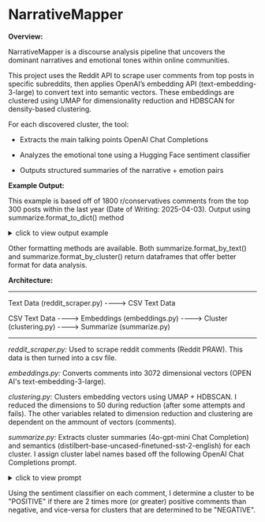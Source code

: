 # NarrativeMapper

**Overview:**

NarrativeMapper is a discourse analysis pipeline that uncovers the dominant narratives and emotional tones within online communities.

This project uses the Reddit API to scrape user comments from top posts in specific subreddits, then applies OpenAI’s embedding API (text-embedding-3-large) to convert text into semantic vectors. These embeddings are clustered using UMAP for dimensionality reduction and HDBSCAN for density-based clustering.

For each discovered cluster, the tool:

- Extracts the main talking points OpenAI Chat Completions

- Analyzes the emotional tone using a Hugging Face sentiment classifier

- Outputs structured summaries of the narrative + emotion pairs


**Example Output:**

This example is based off of 1800 r/conservatives comments from the top 300 posts within the last year (Date of Writing: 2025-04-03). Output using summarize.format_to_dict() method

<details>
<summary>click to view output example</summary>

```python
{
  "online_group_name": "r/conservative",
  "clusters": [
    {
      "label": "The comments in this cluster primarily discuss economic challenges, including inflation, government spending, and the impact of political policies on personal finances and the middle class.",
      "tone": "NEGATIVE",
      "comment_count": 49
    },
    {
      "label": "The core theme of this comment cluster revolves around concerns and criticisms regarding election integrity, voter ID laws, and the political strategies of the Republican Party in the context of upcoming elections.",
      "tone": "NEGATIVE",
      "comment_count": 56
    },
    {
      "label": "The core themes of this cluster revolve around criticisms of leftist ideologies, particularly regarding race, gender identity, and social policies, highlighting perceived hypocrisy, the impact of these ideologies on society, and concerns about the implications for children and traditional values.",
      "tone": "NEGATIVE",
      "comment_count": 102
    },
    {
      "label": "The core themes of this comment cluster revolve around immigration, national identity, cultural integration, and perceptions of societal decline attributed to immigration policies and practices.",
      "tone": "NEUTRAL",
      "comment_count": 49
    },
    {
      "label": "The comments in this cluster revolve around polarized perspectives on the Israel-Palestine conflict, encompassing issues of free speech, cultural values, religious intolerance, and the perceived hypocrisy of various political ideologies.",
      "tone": "NEGATIVE",
      "comment_count": 101
    },
    {
      "label": "The comments in this cluster primarily discuss political opinions and reactions surrounding recent events involving Donald Trump, Kamala Harris, and the media's portrayal of them, highlighting themes of political bias, public perception, and the implications of an assassination attempt on Trump.",
      "tone": "NEGATIVE",
      "comment_count": 375
    },
    {
      "label": "The core theme of this comment cluster revolves around perceived bias and manipulation on Reddit, particularly regarding political discussions, with users expressing frustration over censorship, propaganda, and the dominance of anti-Trump sentiment across various subreddits.",
      "tone": "NEGATIVE",
      "comment_count": 55
    }
  ]
}

```

</details>

Other formatting methods are available. Both summarize.format_by_text() and summarize.format_by_cluster() return dataframes that offer better format for data analysis. 

**Architecture:**

----------------------------------------------------------------------------------------------------------------------------

Text Data (reddit_scraper.py) ----> CSV Text Data

CSV Text Data ----> Embeddings (embeddings.py) ----> Cluster (clustering.py) ----> Summarize (summarize.py)

----------------------------------------------------------------------------------------------------------------------------

*reddit_scraper.py:*
Used to scrape reddit comments (Reddit PRAW). This data is then turned into a csv file.

*embeddings.py:*
Converts comments into 3072 dimensional vectors (OPEN AI's text-embedding-3-large).

*clustering.py:*
Clusters embedding vectors using UMAP + HDBSCAN. I reduced the dimensions to 50 during reduction (after some attempts and fails). The other variables related to dimension reduction and clustering are dependent on the ammount of vectors (comments).

*summarize.py:*
Extracts cluster summaries (4o-gpt-mini Chat Completion) and semantics (distilbert-base-uncased-finetuned-sst-2-english) for each cluster. I assign cluster label names based off the following OpenAI Chat Completions prompt. 

<details>
<summary>click to view prompt</summary>

```python
prompt = f"""
        Here are comments/messages from the same topic cluster (after using embeddings to vectorize the text-semantics and then a clustering algorithm to group them):
        ---
        {texts}
        ---
        Please summarize the core topic or themes of this cluster in 1 sentence (brief, no filler words).
        """
```

</details>

Using the sentiment classifier on each comment, I determine a cluster to be "POSITIVE" if there are 2 times more (or greater) positive comments than negative, and vice-versa for clusters that are determined to be "NEGATIVE".
